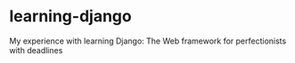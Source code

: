 # learning-django
My experience with learning Django: The Web framework for perfectionists with deadlines
